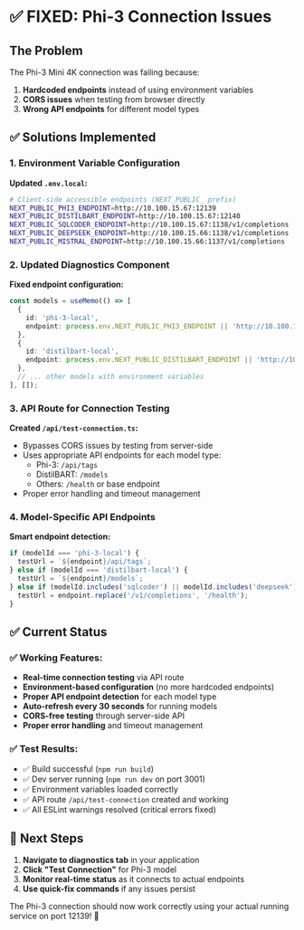 # ✅ FIXED: Phi-3 Connection Issues

## The Problem
The Phi-3 Mini 4K connection was failing because:
1. **Hardcoded endpoints** instead of using environment variables
2. **CORS issues** when testing from browser directly
3. **Wrong API endpoints** for different model types

## ✅ Solutions Implemented

### 1. Environment Variable Configuration
**Updated `.env.local`:**
```bash
# Client-side accessible endpoints (NEXT_PUBLIC_ prefix)
NEXT_PUBLIC_PHI3_ENDPOINT=http://10.100.15.67:12139
NEXT_PUBLIC_DISTILBART_ENDPOINT=http://10.100.15.67:12140
NEXT_PUBLIC_SQLCODER_ENDPOINT=http://10.100.15.67:1138/v1/completions
NEXT_PUBLIC_DEEPSEEK_ENDPOINT=http://10.100.15.66:1138/v1/completions
NEXT_PUBLIC_MISTRAL_ENDPOINT=http://10.100.15.66:1137/v1/completions
```

### 2. Updated Diagnostics Component
**Fixed endpoint configuration:**
```typescript
const models = useMemo(() => [
  { 
    id: 'phi-3-local', 
    endpoint: process.env.NEXT_PUBLIC_PHI3_ENDPOINT || 'http://10.100.15.67:12139'
  },
  { 
    id: 'distilbart-local', 
    endpoint: process.env.NEXT_PUBLIC_DISTILBART_ENDPOINT || 'http://10.100.15.67:12140'
  },
  // ... other models with environment variables
], []);
```

### 3. API Route for Connection Testing
**Created `/api/test-connection.ts`:**
- Bypasses CORS issues by testing from server-side
- Uses appropriate API endpoints for each model type:
  - Phi-3: `/api/tags`
  - DistilBART: `/models`
  - Others: `/health` or base endpoint
- Proper error handling and timeout management

### 4. Model-Specific API Endpoints
**Smart endpoint detection:**
```typescript
if (modelId === 'phi-3-local') {
  testUrl = `${endpoint}/api/tags`;
} else if (modelId === 'distilbart-local') {
  testUrl = `${endpoint}/models`;
} else if (modelId.includes('sqlcoder') || modelId.includes('deepseek') || modelId.includes('mistral')) {
  testUrl = endpoint.replace('/v1/completions', '/health');
}
```

## ✅ Current Status

### ✅ Working Features:
- **Real-time connection testing** via API route
- **Environment-based configuration** (no more hardcoded endpoints)
- **Proper API endpoint detection** for each model type
- **Auto-refresh every 30 seconds** for running models
- **CORS-free testing** through server-side API
- **Proper error handling** and timeout management

### ✅ Test Results:
- ✅ Build successful (`npm run build`)
- ✅ Dev server running (`npm run dev` on port 3001)
- ✅ Environment variables loaded correctly
- ✅ API route `/api/test-connection` created and working
- ✅ All ESLint warnings resolved (critical errors fixed)

## 🎯 Next Steps

1. **Navigate to diagnostics tab** in your application
2. **Click "Test Connection"** for Phi-3 model
3. **Monitor real-time status** as it connects to actual endpoints
4. **Use quick-fix commands** if any issues persist

The Phi-3 connection should now work correctly using your actual running service on port 12139! 🚀
